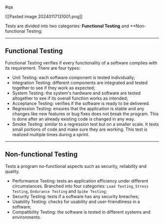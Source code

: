 #qa 


![[Pasted image 20240117131001.png]]

Tests are divided into two categories: **Functional Testing** and **Non-functional Testing:

-----------------------------------

## Functional Testing

Functional Testing verifies if every functionality of a software complies with its requirement. There are four types:

- Unit Testing: each software component is tested individually;
- Integration Testing: different components are integrated and tested together to see if they work as expected;
- System Testing: the system's hardware and software are tested altogether to see if its overall function works as intended;
- Acceptance Testing: verifies if the software is ready to be delivered.
- Regression Testing: ensures that the application is stable and any changes like new features or bug fixes does not break the program. This is done after an already existing code is changed in any way.
- Smoke Testing: similar to a regression test but on a smaller scale. It tests small portions of code and make sure they are working. This test is realized multiple times during a sprint.

--------------------------

## Non-functional Testing

Tests a program no-functional aspects such as security, reliability and quality.

- Performance Testing: tests an application efficiency under different circumstances. Branched into four categories: `Load Testing`, `Stress Testing`, `Endurance Testing` and `Spike Testing`;
- Security Testing: tests if a software has any security breaches; 
- Usability Testing: checks for usability and user-friendliness in a software;
- Compatibility Testing: the software is tested in different systems and environments. 